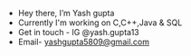 - Hey there, I’m Yash gupta
- Currently I'm working on C,C++,Java & SQL
- Get in touch - IG @yash.gupta13
- Email- yashgupta5809@gmail.com
<!---
yashgupta13/yashgupta13 is a ✨ special ✨ repository because its `README.md` (this file) appears on your GitHub profile.
You can click the Preview link to take a look at your changes.
--->
